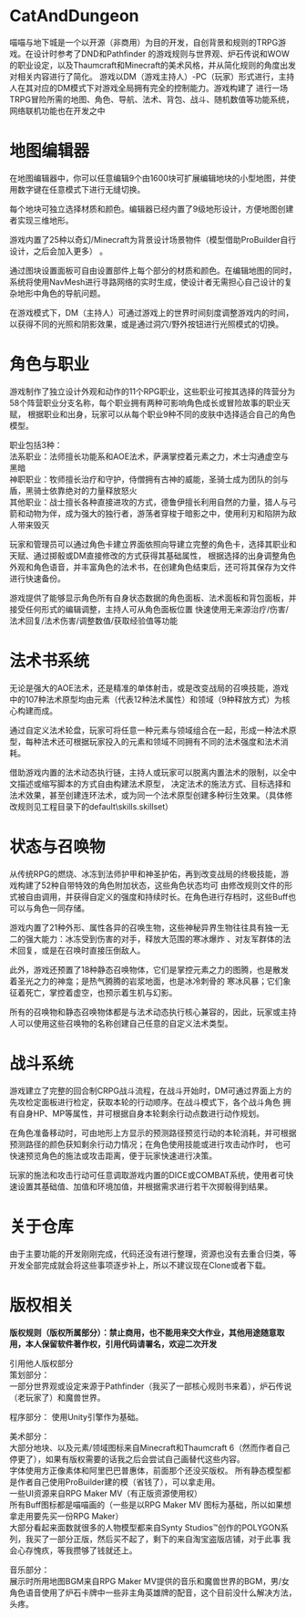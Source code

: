 # CatAndDungeon
喵喵与地下城是一个以开源（非商用）为目的开发，自创背景和规则的TRPG游戏。在设计时参考了DND和Pathfinder 的游戏规则与世界观、炉石传说和WOW的职业设定，以及Thaumcraft和Minecraft的美术风格，并从简化规则的角度出发对相关内容进行了简化。 游戏以DM（游戏主持人）-PC（玩家）形式进行，主持人在其对应的DM模式下对游戏全局拥有完全的控制能力。游戏构建了 进行一场TRPG冒险所需的地图、角色、导航、法术、背包、战斗、随机数值等功能系统，网络联机功能也在开发之中
# 地图编辑器
在地图编辑器中，你可以任意编辑9个由1600块可扩展编辑地块的小型地图，并使用数字键在任意模式下进行无缝切换。  

每个地块可独立选择材质和颜色。编辑器已经内置了9级地形设计，方便地图创建者实现三维地形。  

游戏内置了25种以奇幻/Minecraft为背景设计场景物件（模型借助ProBuilder自行设计，之后会加入更多）  。

通过图块设置面板可自由设置部件上每个部分的材质和颜色。在编辑地图的同时，系统将使用NavMesh进行寻路网络的实时生成，使设计者无需担心自己设计的复杂地形中角色的导航问题。

在游戏模式下，DM（主持人）可通过游戏上的世界时间刻度调整游戏内的时间，以获得不同的光照和阴影效果，或是通过洞穴/野外按钮进行光照模式的切换。

# 角色与职业
游戏制作了独立设计外观和动作的11个RPG职业，这些职业可按其选择的阵营分为58个阵营职业分支名称，每个职业拥有两种可影响角色成长或冒险故事的职业天赋，
根据职业和出身，玩家可以从每个职业9种不同的皮肤中选择适合自己的角色模型。

职业包括3种：  
法系职业：法师擅长功能系和AOE法术，萨满掌控着元素之力，术士沟通虚空与黑暗  
神职职业：牧师擅长治疗和守护，侍僧拥有古神的威能，圣骑士成为团队的剑与盾，黑骑士依靠绝对的力量释放怒火  
其他职业：战士擅长各种直接进攻的方式，德鲁伊擅长利用自然的力量，猎人与弓箭和动物为伴，成为强大的独行者，游荡者穿梭于暗影之中，使用利刃和陷阱为敌人带来毁灭  

玩家和管理员可以通过角色卡建立界面依照向导建立完整的角色卡，选择其职业和天赋、通过掷骰或DM直接修改的方式获得其基础属性，
根据选择的出身调整角色外观和角色语音，并丰富角色的法术书，在创建角色结束后，还可将其保存为文件进行快速备份。

游戏提供了能够显示角色所有自身状态数据的角色面板、法术面板和背包面板，并接受任何形式的编辑调整，主持人可从角色面板位置
快速使用无来源治疗/伤害/法术回复/法术伤害/调整数值/获取经验值等功能

# 法术书系统
无论是强大的AOE法术，还是精准的单体射击，或是改变战局的召唤技能，游戏中的107种法术原型均由元素（代表12种法术属性）和领域（9种释放方式）为核心构建而成。

通过自定义法术轮盘，玩家可将任意一种元素与领域组合在一起，形成一种法术原型，每种法术还可根据玩家投入的元素和领域不同拥有不同的法术强度和法术消耗。

借助游戏内置的法术动态执行链，主持人或玩家可以脱离内置法术的限制，以全中文描述或缩写脚本的方式自由构建法术原型，
决定法术的施法方式、目标选择和法术效果，甚至创建连环法术，或为同一个法术原型创建多种衍生效果。（具体修改规则见工程目录下的default\skills.skillset）

# 状态与召唤物
从传统RPG的燃烧、冰冻到法师护甲和神圣护佑，再到改变战局的终极技能，游戏构建了52种自带特效的角色附加状态，这些角色状态均可
由修改规则文件的形式被自由调用，并获得自定义的强度和持续时长。在角色进行存档时，这些Buff也可以与角色一同存储。

游戏内置了21种外形、属性各异的召唤生物，这些神秘异界生物往往具有独一无二的强大能力：冰冻受到伤害的对手，释放大范围的寒冰爆炸
、对友军群体的法术回复，或是在召唤时直接压倒敌人。

此外，游戏还预置了18种静态召唤物体，它们是掌控元素之力的图腾，也是散发着圣光之力的神龛；是热气腾腾的岩浆地面，也是冰冷刺骨的
寒冰风暴；它们象征着死亡，掌控着虚空，也预示着生机与幻影。

所有的召唤物和静态召唤物体都是与法术动态执行核心兼容的，因此，玩家或主持人可以使用这些召唤物的名称创建自己任意的自定义法术类型。

# 战斗系统
游戏建立了完整的回合制CRPG战斗流程，在战斗开始时，DM可通过界面上方的先攻检定面板进行检定，获取本轮的行动顺序。在战斗模式下，各个战斗角色
拥有自身HP、MP等属性，并可根据自身本轮剩余行动点数进行动作规划。

在角色准备移动时，可由地形上方显示的预测路径预览行动的本轮消耗，并可根据预测路径的颜色获知剩余行动力情况；在角色使用技能或进行攻击动作时，
也可快速预览角色的施法或攻击距离，便于玩家快速进行决策。

玩家的施法和攻击行动可任意调取游戏内置的DICE或COMBAT系统，使用者可快速设置其基础值、加值和环境加值，并根据需求进行若干次掷骰得到结果。

# 关于仓库
由于主要功能的开发刚刚完成，代码还没有进行整理，资源也没有去重合归类，等开发全部完成就会将这些事项逐步补上，所以不建议现在Clone或者下载。

# 版权相关

**版权规则（版权所属部分）：禁止商用，也不能用来交大作业，其他用途随意取用，本人保留软件著作权，引用代码请署名，欢迎二次开发**

引用他人版权部分  
策划部分：  
一部分世界观或设定来源于Pathfinder（我买了一部核心规则书来着），炉石传说（老玩家了）和魔兽世界。

程序部分：
使用Unity引擎作为基础。

美术部分：  
大部分地块、以及元素/领域图标来自Minecraft和Thaumcraft 6（然而作者自己停更了），如果有版权需要的话我之后会尝试自己画替代这些内容。  
字体使用方正像素体和阿里巴巴普惠体，前面那个还没买版权。 
所有静态模型都是作者自己使用ProBuilder建的模（省钱了），可以拿走用。  
一些UI资源来自RPG Maker MV（有正版资源使用权）  
所有Buff图标都是喵喵画的（一些是以RPG Maker MV 图标为基础，所以如果想拿走用要先买一份RPG Maker）  
大部分看起来面数就很多的人物模型都来自Synty Studios™创作的POLYGON系列，我买了一部分正版，然后买不起了，剩下的来自淘宝盗版店铺，对于此事
我会心存愧疚，等我攒够了钱就还上。

音乐部分：  
展示时所用地图BGM来自RPG Maker MV提供的音乐和魔兽世界的BGM，男/女角色语音使用了炉石卡牌中一些非主角英雄牌的配音，这个目前没什么解决方法，头疼。
